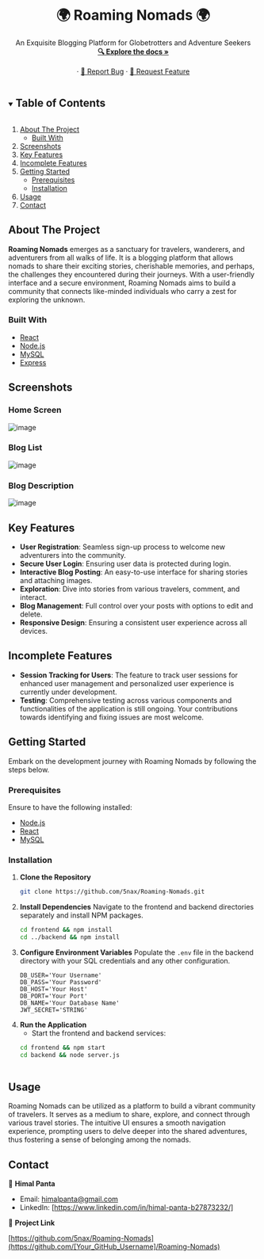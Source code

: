 
<div align="center">

  <h1 align="center">🌍 Roaming Nomads 🌍</h1>

  <p align="center">
    An Exquisite Blogging Platform for Globetrotters and Adventure Seekers
    <br />
    <a href="https://github.com/5nax/Roaming-Nomads"><strong>🔍 Explore the docs »</strong></a>
    <br />
    <br />
    ·
    <a href="https://github.com/5nax/Roaming-Nomads/issues">🐞 Report Bug</a>
    ·
    <a href="https://github.com/5nax/Roaming-Nomads/issues">🎉 Request Feature</a>
  </p>
</div>

<details open="open">
  <summary><h2 style="display: inline-block">Table of Contents</h2></summary>
  <ol>
    <li>
      <a href="#about-the-project">About The Project</a>
      <ul>
        <li><a href="#built-with">Built With</a></li>
      </ul>
    </li>
    <li>
      <a href="#screenshots">Screenshots</a>
    </li>
    <li>
      <a href="#key-features">Key Features</a>
    </li>
    <li>
      <a href="#incomplete-features">Incomplete Features</a>
    </li>
    <li>
      <a href="#getting-started">Getting Started</a>
      <ul>
        <li><a href="#prerequisites">Prerequisites</a></li>
        <li><a href="#installation">Installation</a></li>
      </ul>
    </li>
    <li><a href="#usage">Usage</a></li>
    <li><a href="#contact">Contact</a></li>
  </ol>
</details>

## About The Project

**Roaming Nomads** emerges as a sanctuary for travelers, wanderers, and adventurers from all walks of life. It is a blogging platform that allows nomads to share their exciting stories, cherishable memories, and perhaps, the challenges they encountered during their journeys. With a user-friendly interface and a secure environment, Roaming Nomads aims to build a community that connects like-minded individuals who carry a zest for exploring the unknown.

### Built With

- [React](https://reactjs.org/)
- [Node.js](https://nodejs.org/)
- [MySQL](https://www.mysql.com/)
- [Express](https://expressjs.com/)

## Screenshots

### Home Screen
![image](https://github.com/5nax/BlogApp/assets/97379931/cb8a7ccb-8b95-4a8f-ac4d-abffcc6004f5)

### Blog List
![image](https://github.com/5nax/BlogApp/assets/97379931/10eb18ea-c836-44e0-9d98-0813f254c094)

### Blog Description
![image](https://github.com/5nax/BlogApp/assets/97379931/ef7c537a-f580-40eb-92a3-7a200d426500)

## Key Features

- **User Registration**: Seamless sign-up process to welcome new adventurers into the community.
- **Secure User Login**: Ensuring user data is protected during login.
- **Interactive Blog Posting**: An easy-to-use interface for sharing stories and attaching images.
- **Exploration**: Dive into stories from various travelers, comment, and interact.
- **Blog Management**: Full control over your posts with options to edit and delete.
- **Responsive Design**: Ensuring a consistent user experience across all devices.

## Incomplete Features

- **Session Tracking for Users**: The feature to track user sessions for enhanced user management and personalized user experience is currently under development.
- **Testing**: Comprehensive testing across various components and functionalities of the application is still ongoing. Your contributions towards identifying and fixing issues are most welcome.

## Getting Started

Embark on the development journey with Roaming Nomads by following the steps below.

### Prerequisites

Ensure to have the following installed:
- [Node.js](https://nodejs.org/)
- [React](https://reactjs.org/)
- [MySQL](https://www.mysql.com/)

### Installation

1. **Clone the Repository**
   ```sh
   git clone https://github.com/5nax/Roaming-Nomads.git
   ```
2. **Install Dependencies**
   Navigate to the frontend and backend directories separately and install NPM packages.
   ```sh
   cd frontend && npm install
   cd ../backend && npm install
   ```
3. **Configure Environment Variables**
   Populate the `.env` file in the backend directory with your SQL credentials and any other configuration.
   ```env
   DB_USER='Your Username'
   DB_PASS='Your Password'
   DB_HOST='Your Host'
   DB_PORT='Your Port'
   DB_NAME='Your Database Name'
   JWT_SECRET='STRING'
   ```
4. **Run the Application**
   - Start the frontend and backend services:
   ```sh
   cd frontend && npm start
   cd backend && node server.js
 

## Usage

Roaming Nomads can be utilized as a platform to build a vibrant community of travelers. It serves as a medium to share, explore, and connect through various travel stories. The intuitive UI ensures a smooth navigation experience, prompting users to delve deeper into the shared adventures, thus fostering a sense of belonging among the nomads.

## Contact

👤 **Himal Panta**

- Email: himalpanta@gmail.com
- LinkedIn: [https://www.linkedin.com/in/himal-panta-b27873232/]

🔗 **Project Link**

[https://github.com/5nax/Roaming-Nomads](https://github.com/[Your_GitHub_Username]/Roaming-Nomads)
